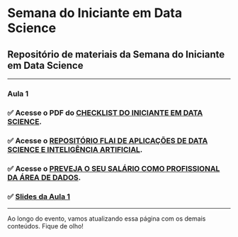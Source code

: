 # **Semana do Iniciante em Data Science**

## Repositório de materiais da Semana do Iniciante em Data Science
---
### **Aula 1**

### :white_check_mark: Acesse o PDF do [CHECKLIST DO INICIANTE EM DATA SCIENCE](https://github.com/gitflai/SemanaDoIniciante/blob/main/Checklist%20do%20Iniciante%20em%20Data%20Science%20(1).pdf).

### :white_check_mark: Acesse o [REPOSITÓRIO FLAI DE APLICAÇÕES DE DATA SCIENCE E INTELIGÊNCIA ARTIFICIAL](https://bit.ly/aplicacoesDS). 

### :white_check_mark: Acesse o [PREVEJA O SEU SALÁRIO COMO PROFISSIONAL DA ÁREA DE DADOS](https://bit.ly/salarioDS). 

### :white_check_mark: [Slides da Aula 1](https://github.com/gitflai/SemanaDoIniciante/blob/main/Slides%20Aula%201%20-%20Semana%20do%20Iniciante%20em%20DS%20FLAI.pdf)
---

Ao longo do evento, vamos atualizando essa página com os demais conteúdos. Fique de olho!
